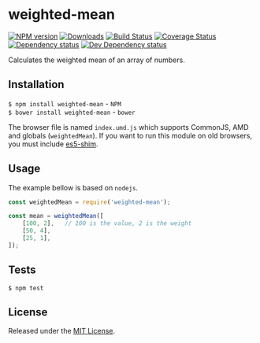 # weighted-mean

[![NPM version][npm-image]][npm-url] [![Downloads][downloads-image]][npm-url] [![Build Status][travis-image]][travis-url] [![Coverage Status][coveralls-image]][coveralls-url] [![Dependency status][david-dm-image]][david-dm-url] [![Dev Dependency status][david-dm-dev-image]][david-dm-dev-url]

[npm-url]:https://npmjs.org/package/weighted-mean
[downloads-image]:http://img.shields.io/npm/dm/weighted-mean.svg
[npm-image]:http://img.shields.io/npm/v/weighted-mean.svg
[travis-url]:https://travis-ci.org/IndigoUnited/js-weighted-mean
[travis-image]:http://img.shields.io/travis/IndigoUnited/js-weighted-mean/master.svg
[coveralls-url]:https://coveralls.io/r/IndigoUnited/js-weighted-mean
[coveralls-image]:https://img.shields.io/coveralls/IndigoUnited/js-weighted-mean/master.svg
[david-dm-url]:https://david-dm.org/IndigoUnited/js-weighted-mean
[david-dm-image]:https://img.shields.io/david/IndigoUnited/js-weighted-mean.svg
[david-dm-dev-url]:https://david-dm.org/IndigoUnited/js-weighted-mean#info=devDependencies
[david-dm-dev-image]:https://img.shields.io/david/dev/IndigoUnited/js-weighted-mean.svg

Calculates the weighted mean of an array of numbers.


## Installation

`$ npm install weighted-mean` - `NPM`   
`$ bower install weighted-mean` - `bower`

The browser file is named `index.umd.js` which supports CommonJS, AMD and globals (`weightedMean`).
If you want to run this module on old browsers, you must include [es5-shim](https://github.com/es-shims/es5-shim).


## Usage

The example bellow is based on `nodejs`.

```js
const weightedMean = require('weighted-mean');

const mean = weightedMean([
    [100, 2],   // 100 is the value, 2 is the weight
    [50, 4],
    [25, 1],
]);
```


## Tests

`$ npm test`


## License

Released under the [MIT License](http://www.opensource.org/licenses/mit-license.php).
